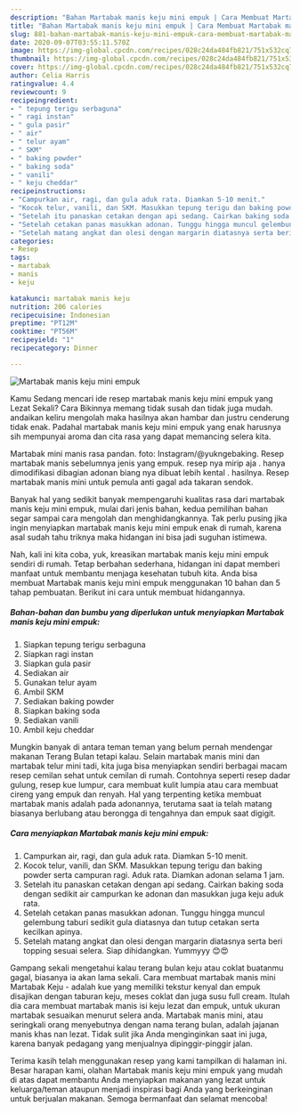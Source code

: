 ```yaml
---
description: "Bahan Martabak manis keju mini empuk | Cara Membuat Martabak manis keju mini empuk Yang Paling Enak"
title: "Bahan Martabak manis keju mini empuk | Cara Membuat Martabak manis keju mini empuk Yang Paling Enak"
slug: 881-bahan-martabak-manis-keju-mini-empuk-cara-membuat-martabak-manis-keju-mini-empuk-yang-paling-enak
date: 2020-09-07T03:55:11.570Z
image: https://img-global.cpcdn.com/recipes/028c24da484fb821/751x532cq70/martabak-manis-keju-mini-empuk-foto-resep-utama.jpg
thumbnail: https://img-global.cpcdn.com/recipes/028c24da484fb821/751x532cq70/martabak-manis-keju-mini-empuk-foto-resep-utama.jpg
cover: https://img-global.cpcdn.com/recipes/028c24da484fb821/751x532cq70/martabak-manis-keju-mini-empuk-foto-resep-utama.jpg
author: Celia Harris
ratingvalue: 4.4
reviewcount: 9
recipeingredient:
- " tepung terigu serbaguna"
- " ragi instan"
- " gula pasir"
- " air"
- " telur ayam"
- " SKM"
- " baking powder"
- " baking soda"
- " vanili"
- " keju cheddar"
recipeinstructions:
- "Campurkan air, ragi, dan gula aduk rata. Diamkan 5-10 menit."
- "Kocok telur, vanili, dan SKM. Masukkan tepung terigu dan baking powder serta campuran ragi. Aduk rata. Diamkan adonan selama 1 jam."
- "Setelah itu panaskan cetakan dengan api sedang. Cairkan baking soda dengan sedikit air campurkan ke adonan dan masukkan juga keju aduk rata."
- "Setelah cetakan panas masukkan adonan. Tunggu hingga muncul gelembung taburi sedikit gula diatasnya dan tutup cetakan serta kecilkan apinya."
- "Setelah matang angkat dan olesi dengan margarin diatasnya serta beri topping sesuai selera. Siap dihidangkan. Yummyyy 😊😍"
categories:
- Resep
tags:
- martabak
- manis
- keju

katakunci: martabak manis keju 
nutrition: 206 calories
recipecuisine: Indonesian
preptime: "PT12M"
cooktime: "PT56M"
recipeyield: "1"
recipecategory: Dinner

---
```



![Martabak manis keju mini empuk](https://img-global.cpcdn.com/recipes/028c24da484fb821/751x532cq70/martabak-manis-keju-mini-empuk-foto-resep-utama.jpg)

Kamu Sedang mencari ide resep martabak manis keju mini empuk yang Lezat Sekali? Cara Bikinnya memang tidak susah dan tidak juga mudah. andaikan keliru mengolah maka hasilnya akan hambar dan justru cenderung tidak enak. Padahal martabak manis keju mini empuk yang enak harusnya sih mempunyai aroma dan cita rasa yang dapat memancing selera kita.

Martabak mini manis rasa pandan. foto: Instagram/@yukngebaking. Resep martabak manis sebelumnya jenis yang empuk. resep nya mirip aja . hanya dimodifikasi dibagian adonan biang nya dibuat lebih kental . hasilnya. Resep martabak manis mini untuk pemula anti gagal ada takaran sendok.

Banyak hal yang sedikit banyak mempengaruhi kualitas rasa dari martabak manis keju mini empuk, mulai dari jenis bahan, kedua pemilihan bahan segar sampai cara mengolah dan menghidangkannya. Tak perlu pusing jika ingin menyiapkan martabak manis keju mini empuk enak di rumah, karena asal sudah tahu triknya maka hidangan ini bisa jadi suguhan istimewa.


Nah, kali ini kita coba, yuk, kreasikan martabak manis keju mini empuk sendiri di rumah. Tetap berbahan sederhana, hidangan ini dapat memberi manfaat untuk membantu menjaga kesehatan tubuh kita. Anda bisa membuat Martabak manis keju mini empuk menggunakan 10 bahan dan 5 tahap pembuatan. Berikut ini cara untuk membuat hidangannya.

<!--inarticleads1-->

##### Bahan-bahan dan bumbu yang diperlukan untuk menyiapkan Martabak manis keju mini empuk:

1. Siapkan  tepung terigu serbaguna
1. Siapkan  ragi instan
1. Siapkan  gula pasir
1. Sediakan  air
1. Gunakan  telur ayam
1. Ambil  SKM
1. Sediakan  baking powder
1. Siapkan  baking soda
1. Sediakan  vanili
1. Ambil  keju cheddar


Mungkin banyak di antara teman teman yang belum pernah mendengar makanan Terang Bulan tetapi kalau. Selain martabak manis mini dan martabak telur mini tadi, kita juga bisa menyiapkan sendiri berbagai macam resep cemilan sehat untuk cemilan di rumah. Contohnya seperti resep dadar gulung, resep kue lumpur, cara membuat kulit lumpia atau cara membuat cireng yang empuk dan renyah. Hal yang terpenting ketika membuat martabak manis adalah pada adonannya, terutama saat ia telah matang biasanya berlubang atau berongga di tengahnya dan empuk saat digigit. 

<!--inarticleads2-->

##### Cara menyiapkan Martabak manis keju mini empuk:

1. Campurkan air, ragi, dan gula aduk rata. Diamkan 5-10 menit.
1. Kocok telur, vanili, dan SKM. Masukkan tepung terigu dan baking powder serta campuran ragi. Aduk rata. Diamkan adonan selama 1 jam.
1. Setelah itu panaskan cetakan dengan api sedang. Cairkan baking soda dengan sedikit air campurkan ke adonan dan masukkan juga keju aduk rata.
1. Setelah cetakan panas masukkan adonan. Tunggu hingga muncul gelembung taburi sedikit gula diatasnya dan tutup cetakan serta kecilkan apinya.
1. Setelah matang angkat dan olesi dengan margarin diatasnya serta beri topping sesuai selera. Siap dihidangkan. Yummyyy 😊😍


Gampang sekali mengetahui kalau terang bulan keju atau coklat buatanmu gagal, biasanya ia akan lama sekali. Cara membuat martabak manis mini Martabak Keju - adalah kue yang memiliki tekstur kenyal dan empuk disajikan dengan taburan keju, meses coklat dan juga susu full cream. Itulah dia cara membuat martabak manis isi keju lezat dan empuk, untuk ukuran martabak sesuaikan menurut selera anda. Martabak manis mini, atau seringkali orang menyebutnya dengan nama terang bulan, adalah jajanan manis khas nan lezat. Tidak sulit jika Anda menginginkan saat ini juga, karena banyak pedagang yang menjualnya dipinggir-pinggir jalan. 

Terima kasih telah menggunakan resep yang kami tampilkan di halaman ini. Besar harapan kami, olahan Martabak manis keju mini empuk yang mudah di atas dapat membantu Anda menyiapkan makanan yang lezat untuk keluarga/teman ataupun menjadi inspirasi bagi Anda yang berkeinginan untuk berjualan makanan. Semoga bermanfaat dan selamat mencoba!
